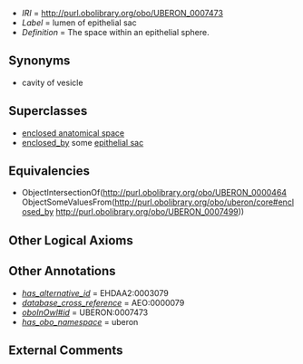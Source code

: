  * *IRI* = http://purl.obolibrary.org/obo/UBERON_0007473
 * *Label* = lumen of epithelial sac
 * *Definition* = The space within an epithelial sphere.

## Synonyms

 * cavity of vesicle

## Superclasses

 * [enclosed anatomical space](../../UBERON/67/UBERON_0012467.md)
 * [enclosed_by](../../core#enclosed/by/core#enclosed_by.md) some [epithelial sac](../../UBERON/99/UBERON_0007499.md)

## Equivalencies

 * ObjectIntersectionOf(<http://purl.obolibrary.org/obo/UBERON_0000464> ObjectSomeValuesFrom(<http://purl.obolibrary.org/obo/uberon/core#enclosed_by> <http://purl.obolibrary.org/obo/UBERON_0007499>))

## Other Logical Axioms


## Other Annotations

 * *[has_alternative_id](../../Id/oboInOwl#hasAlternativeId.md)* = EHDAA2:0003079
 * *[database_cross_reference](../../ef/oboInOwl#hasDbXref.md)* = AEO:0000079
 * *[oboInOwl#id](../../id/oboInOwl#id.md)* = UBERON:0007473
 * *[has_obo_namespace](../../ce/oboInOwl#hasOBONamespace.md)* = uberon

## External Comments

